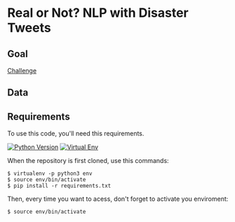 # Real or Not? NLP with Disaster Tweets
## Goal
[Challenge](https://www.kaggle.com/c/nlp-getting-started/data?select=sample_submission.csv)

## Data 


## Requirements
To use this code, you'll need this requirements.   

[![Python Version](https://img.shields.io/badge/python-3.8.2-green)](https://www.python.org/downloads/release/python-382/)
[![Virtual Env](https://img.shields.io/badge/virtual--env-20.0.32-red)](https://virtualenv.pypa.io/en/latest/)

When the repository is first cloned, use this commands:
```
$ virtualenv -p python3 env
$ source env/bin/activate
$ pip install -r requirements.txt
```

Then, every time you want to acess, don't forget to activate you enviroment:
```
$ source env/bin/activate
```

